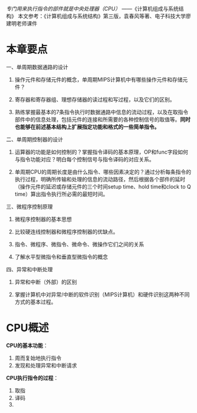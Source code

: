 *专门用来执行指令的部件就是中央处理器（CPU）*
						——《计算机组成与系统结构》
本文参考：《计算机组成与系统结构》第三版，袁春风等著、电子科技大学廖建明老师课件
# 本章要点
一、单周期数据通路的设计

1. 操作元件和存储元件的概念，单周期MIPS计算机中有哪些操作元件和存储元件？

2. 寄存器和寄存器组、理想存储器的读过程和写过程，以及它们的区别。

3. 熟练掌握最基本的7条指令执行时数据通路中信息的流动过程，以及在取指令部件中的信息处理，包括元件的连接和所需要的各种控制信号的取值等。**同时也能够在前述基本结构上扩展指定功能和格式的一些简单指令。**

二、单周期控制器的设计

1. 运算器的功能是如何控制的？掌握指令译码的基本原理，OP和func字段如何与指令功能对应？明白每个控制信号与指令译码的对应关系。

2. 单周期CPU的周期长度是由什么指令、哪些因素决定的？通过分析每条指令的执行过程，明确所传输和处理的信息的流动路径，然后根据各个部件的延时（操作元件的延迟或存储元件的三个时间setup time、hold time和clock to Q time）算出指令执行所必需的最短时间。

三、微程序控制原理

1. 微程序控制器的基本思想

2. 比较硬连线控制器和微程序控制器的优缺点。

3. 指令、微程序、微指令、微命令、微操作它们之间的关系

4. 了解水平型微指令和垂直型微指令的概念

四、异常和中断处理

1. 异常和中断（外部）的区别

2. 掌握计算机中对异常/中断的软件识别（MIPS计算机）和硬件识别这两种不同方式的基本过程。

# CPU概述

**CPU的基本功能**：
1. 周而复始地执行指令
2. 发现和处理异常和中断请求

**CPU执行指令的过程**：
1. 取指
2. 译码
3. 
